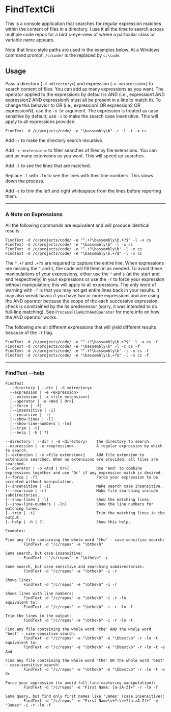 # FindTextCli

This is a console application that searches for regular expression matches within the content of files in a directory.
I use it all the time to search across multiple code repos for a bird's-eye-view of where a particular class or variable name appears.

Note that linux-style paths are used in the examples below. At a Windows command prompt, `/c/code/` is the replaced by `c:\code`.

## Usage

Pass a directory (`-d <directory>`) and expression (`-e <expression>`) to search content of files. You can add as many expressions as you want.
The operator applied to the expressions by default is AND (i.e., expression1 AND expression2 AND expressionN must all be present in a line to match it).
To change this behavior to OR (i.e., expression1 OR expression2 OR expressionN), use the `-o Or` argument.
The expression is treated as case sensitive by default; use `-i` to make the search case insensitive. This will apply to all expressions provided.

```
FindText -d /c/projects/code/ -e "\bassembly\b" -r -l -t -x cs
```

Add `-r` to make the directory search recursive.

Add `-x <extension>` to filter searches of files by file extensions. You can add as many extensions as you want. This will speed up searches.

Add `-l` to see the lines that are matched.

Replace `-l` with `-ln` to see the lines with their line numbers. This slows down the process.

Add `-t` to trim the left and right whitespace from the lines before reporting them.

---
### A Note on Expressions

All the following commands are equivalent and will produce identical results.

```
FindText -d /c/projects/code/ -e "^.+?\bassembly\b.+?$" -l -x cs
FindText -d /c/projects/code/ -e "\bassembly\b" -l -x cs
FindText -d /c/projects/code/ -e "^.+?\bassembly\b" -l -x cs
FindText -d /c/projects/code/ -e "\bassembly\b.+?$" -l -x cs
```

The `^.+?` and `.+?$` are required to capture the entire line. When expressions are missing the `^` and `$`, the code will fill them in as needed.
To avoid these manipulations of your expressions, either use the `^` and `$` (at the start and end respectively) in your expressions or use the `-f` to force your expression without manipulation; this will apply to all expressions.
The only word of warning with `-f` is that you may not get entire lines back in your results. It may also wreak havoc if you have two or more expressions and are using the AND operator because the scope of the each successive expression check is constrained by the its predecessor (sorry, it was intended to do full-line matching).
See `ProcessFileWithAndOperator` for more info on how the AND operator works.

The following are all different expressions that will yield different results because of the `-f` flag.

```
FindText -d /c/projects/code/ -e "^.+?\bassembly\b.+?$" -l -x cs -f
FindText -d /c/projects/code/ -e "\bassembly\b" -l -x cs -f
FindText -d /c/projects/code/ -e "^.+?\bassembly\b" -l -x cs -f
FindText -d /c/projects/code/ -e "\bassembly\b.+?$" -l -x cs -f
```

---

### FindText --help

```
FindText
  --directory | --dir | -d <directory>
  --expression | -e <expression>
  [--extension | -x <file extension>]
  [--operator | -o <And | Or>]
  [--force | -f]
  [--insensitive | -i]
  [--recursive | -r]
  [--show-lines | -l]
  [--show-line-numbers | -ln]
  [--trim | -t]
  [--help | -h | ?]

--directory | --dir | -d <directory>    The directory to search.
--expression | -e <expression>          A regular expression by which to search.
[--extension | -x <file extension>]     Add file extension to extensions searched. When no extensions are provided, all files are searched.
[--operator | -o <And | Or>]            Use 'And' to combine expressions together and use 'Or' if any expression match is desired.
[--force | -f]                          Force your expression to be accepted without manipulation.
[--insensitive | -i]                    Make search case insensitive.
[--recursive | -r]                      Make file searching include subdirectories.
[--show-lines | -l]                     Show the matching lines.
[--show-line-numbers | -ln]             Show the line numbers for matching lines.
[--trim | -t]                           Trim the matching lines in the output.
[--help | -h | ?]                       Show this help.

Examples:

Find any file containing the whole word 'the' - case-sensitive search:
        FindText -d "/c/repos" -e "\bthe\b"

Same search, but case insensitive:
        FindText - "/c/repos" -e "\bthe\b" -i

Same search, but case sensitive and searching subdirectories:
        FindText -d "/c/repos" -e "\bthe\b" -i -r

Shows lines:
        FindText -d "/c/repos" -e "\bthe\b" -i -r

Shows lines with line numbers:
        FindText -d "/c/repos" -e "\bthe\b" -i -r -ln
equivalent to:
        FindText -d "/c/repos" -e "\bthe\b" -i -r -ln -l

Trim the lines in the output:
        FindText -d "/c/repos" -e "\bthe\b" -i -r -ln -t

Find any file containing the whole word 'the' AND the whole word 'best' - case-sensitive search:
        FindText -d "/c/repos" -e "\bthe\b" -e "\bbest\b" -r -ln -t
equivalent to:
        FindText -d "/c/repos" -e "\bthe\b" -e "\bbest\b" -r -ln -t -o And

Find any file containing the whole word 'the' OR the whole word 'best' - case-sensitive search:
        FindText -d "/c/repos" -e "\bthe\b" -e "\bbest\b" -r -ln -t -o Or

Force your expression (to avoid full-line-capturing manipulation):
        FindText -d "/c/repos" -e "First Name: [a-zA-Z]+" -r -ln -f

Same query, but find only first names like 'James' (case insensitive):
        FindText -d "/c/repos" -e "First Name\s+?:\s+?[a-zA-Z]+" -e "James" -i -r -ln -f

```
